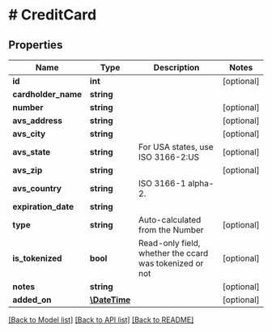 # # CreditCard

## Properties

Name | Type | Description | Notes
------------ | ------------- | ------------- | -------------
**id** | **int** |  | [optional] 
**cardholder_name** | **string** |  | 
**number** | **string** |  | [optional] 
**avs_address** | **string** |  | [optional] 
**avs_city** | **string** |  | [optional] 
**avs_state** | **string** | For USA states, use ISO 3166-2:US | [optional] 
**avs_zip** | **string** |  | [optional] 
**avs_country** | **string** | ISO 3166-1 alpha-2. | 
**expiration_date** | **string** |  | 
**type** | **string** | Auto-calculated from the Number | [optional] 
**is_tokenized** | **bool** | Read-only field, whether the ccard was tokenized or not | [optional] 
**notes** | **string** |  | [optional] 
**added_on** | [**\DateTime**](\DateTime.md) |  | [optional] 

[[Back to Model list]](../../README.md#documentation-for-models) [[Back to API list]](../../README.md#documentation-for-api-endpoints) [[Back to README]](../../README.md)


